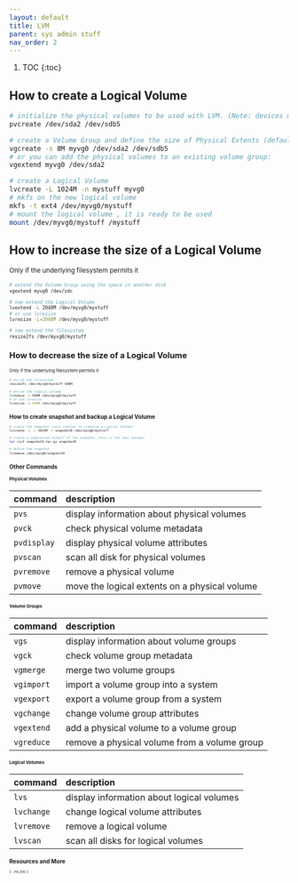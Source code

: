 ```yaml
---
layout: default
title: LVM
parent: sys admin stuff
nav_order: 2
---
```


1. TOC
{:toc}

## How to create a Logical Volume
```bash
# initialize the physical volumes to be used with LVM. (Note: devices must be partition type 0x8E 'LVM')
pvcreate /dev/sda2 /dev/sdb5

# create a Volume Group and define the size of Physical Extents (default is 4Mb, max is 8Mb)
vgcreate -s 8M myvg0 /dev/sda2 /dev/sdb5
# or you can add the physical volumes to an existing volume group:
vgextend myvg0 /dev/sda2

# create a Logical Volume
lvcreate -L 1024M -n mystuff myvg0
# mkfs on the new logical volume
mkfs -t ext4 /dev/myvg0/mystuff
# mount the logical volume , it is ready to be used
mount /dev/myvg0/mystuff /mystuff
```

## How to increase the size of a Logical Volume
<small>Only if the underlying filesystem permits it<small>
```bash
# extend the Volume Group using the space in another disk
vgextend myvg0 /dev/sdc

# now extend the Logical Volume
lvextend -L 2048M /dev/myvg0/mystuff
# or use lvresize
lvresize -L+2048M /dev/myvg0/mystuff

# now extend the filesystem
resize2fs /dev/myvg0/mystuff
```

## How to decrease the size of a Logical Volume
<small>Only if the underlying filesystem permits it<small>
```bash
# shrink the filesystem
resize2fs /dev/myvg0/mystuff 500M

# shrink the logical volume
lvreduce -L 500M /dev/myvg0/mystuff
# or use lvresize
lvresize -L-500M /dev/myvg0/mystuff
```

## How to create snapshot and backup a Logical Volume
```bash
# create the snapshot (very similar to creating a Logical Volume)
lvcreate -s -L 1024M -n snapshot0 /dev/myvg0/mystuff

# create a compressed tarball of the snapshot (this is the your backup)
tar czvf snapshot0.tar.gz snapshot0

# delete the snapshot
lvremove /dev/myvg0/snapshot0
```

## Other Commands
### Physical Volumes
| command     | description     |
| :------------- | :------------- |
| `pvs` | display information about physical volumes |
| `pvck` | check physical volume metadata |
| `pvdisplay` | display physical volume attributes |
| `pvscan` | scan all disk for physical volumes |
| `pvremove` | remove a physical volume
| `pvmove` | move the logical extents on a physical volume |

### Volume Groups
| command | description     |
| :------------- | :------------- |
| `vgs` | display information about volume groups |
| `vgck` | check volume group metadata |
| `vgmerge` | merge two volume groups |
| `vgimport` | import a volume group into a system |
| `vgexport` | export a volume group from a system |
| `vgchange` | change volume group attributes |
| `vgextend` | add a physical volume to a volume group |
| `vgreduce` | remove a physical volume from a volume group |

### Logical Volumes
| command | description     |
| :------------- | :------------- |
| `lvs` | display information about logical volumes |
| `lvchange` | change logical volume attributes |
| `lvremove` | remove a logical volume |
| `lvscan` | scan all disks for logical volumes |


## Resources and More
{: .no_toc }
